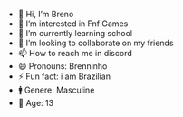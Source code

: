 - 👋 Hi, I’m Breno
- 👀 I’m interested in Fnf Games
- 🌱 I’m currently learning school
- 💞️ I’m looking to collaborate on my friends
- 📫 How to reach me in discord
- 😄 Pronouns: Brenninho 
- ⚡ Fun fact: i am Brazilian 
- 🚹 Genere: Masculine
-  👀 Age: 13
